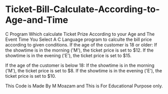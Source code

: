 # Ticket-Bill-Calculate-According-to-Age-and-Time
C Program Which calculate Ticket Prize According to your Age and The Event Time You Select
 A C Language program to calculte the bill price according to given conditions.
If the age of the customer is 18 or older:
If the showtime is in the morning ('M'), the ticket price is set to $12.
If the showtime is in the evening ('E'), the ticket price is set to $15.

If the age of the customer is below 18:
If the showtime is in the morning ('M'), the ticket price is set to $8.
If the showtime is in the evening ('E'), the ticket price is set to $10.

This Code is Made By M Moazam and This is For Educational Purpose only.
